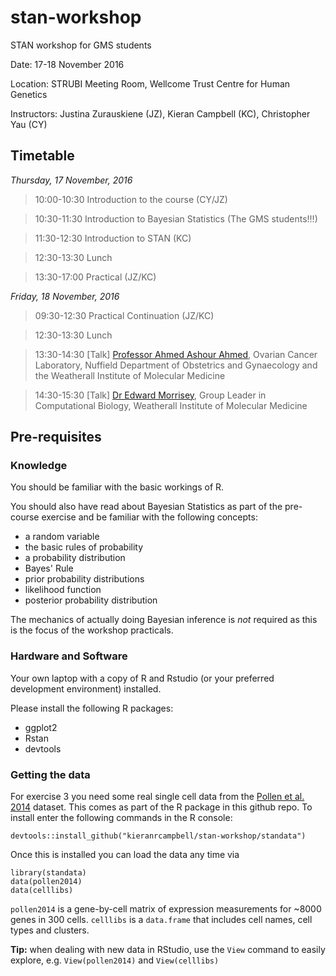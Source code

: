 # stan-workshop
STAN workshop for GMS students

Date: 17-18 November 2016

Location: STRUBI Meeting Room, Wellcome Trust Centre for Human Genetics

Instructors: Justina Zurauskiene (JZ), Kieran Campbell (KC), Christopher Yau (CY)

## Timetable

*Thursday, 17 November, 2016*

> 10:00-10:30 Introduction to the course (CY/JZ)

> 10:30-11:30 Introduction to Bayesian Statistics (The GMS students!!!)

> 11:30-12:30 Introduction to STAN (KC)

> 12:30-13:30 Lunch

> 13:30-17:00 Practical (JZ/KC)

*Friday, 18 November, 2016*

> 09:30-12:30 Practical Continuation (JZ/KC)

> 12:30-13:30 Lunch

> 13:30-14:30 [Talk] [Professor Ahmed Ashour Ahmed](https://www.obs-gyn.ox.ac.uk/research/ovarian-cancer), Ovarian Cancer Laboratory, Nuffield Department of Obstetrics and Gynaecology and the Weatherall Institute of Molecular Medicine

> 14:30-15:30 [Talk] [Dr Edward Morrisey](https://scholar.google.co.uk/citations?user=JsJ5DkAAAAAJ&hl=en), Group Leader in Computational Biology, Weatherall Institute of Molecular Medicine


## Pre-requisites

### Knowledge

You should be familiar with the basic workings of R.

You should also have read about Bayesian Statistics as part of the pre-course exercise and be familiar with the following concepts:

- a random variable
- the basic rules of probability 
- a probability distribution
- Bayes' Rule
- prior probability distributions
- likelihood function
- posterior probability distribution

The mechanics of actually doing Bayesian inference is *not* required as this is the focus of the workshop practicals.

### Hardware and Software

Your own laptop with a copy of R and Rstudio (or your preferred development environment) installed.

Please install the following R packages:

- ggplot2
- Rstan
- devtools

### Getting the data

For exercise 3 you need some real single cell data from the [Pollen et al. 2014](http://www.nature.com/nbt/journal/v32/n10/abs/nbt.2967.html) dataset. This comes as part of the R package in this github repo. To install enter the following commands in the R console:

```{r installdata}
devtools::install_github("kieranrcampbell/stan-workshop/standata") 
```

Once this is installed you can load the data any time via

```{r loaddata}
library(standata)
data(pollen2014)
data(celllibs)
```

`pollen2014` is a gene-by-cell matrix of expression measurements for ~8000 genes in 300 cells. `celllibs` is a `data.frame` that includes cell names, cell types and clusters.

**Tip:** when dealing with new data in RStudio, use the `View` command to easily explore, e.g. `View(pollen2014)` and `View(celllibs)`













